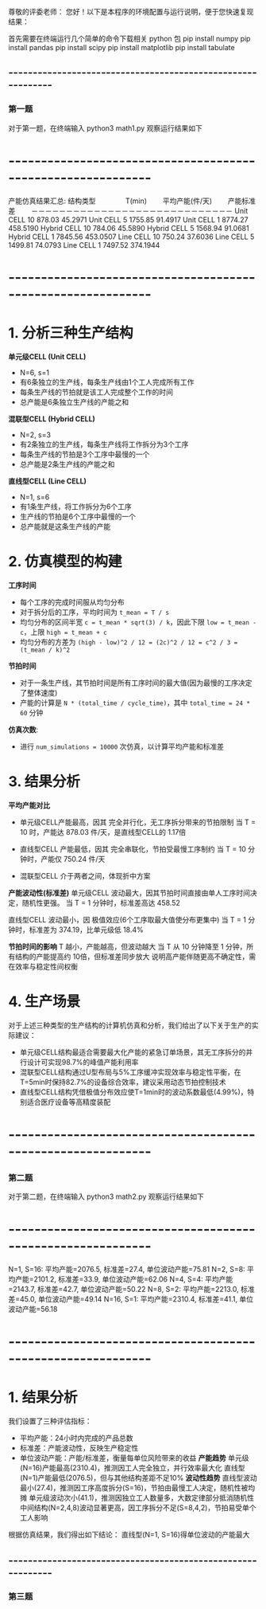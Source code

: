 尊敬的评委老师：
您好！以下是本程序的环境配置与运行说明，便于您快速复现结果：

首先需要在终端运行几个简单的命令下载相关 python 包
pip install numpy
pip install pandas
pip install scipy
pip install matplotlib
pip install tabulate
## ------------------------------------------------------------ ##
### 第一题 ###
对于第一题，在终端输入 python3 math1.py 观察运行结果如下
# ------------------------------------------------------------ #
产能仿真结果汇总:
结构类型　　　　 T(min)　　 平均产能(件/天)　　 产能标准差　　
－－－－－－－－－－－－－－－－－－－－－－－－－－－－－
Unit CELL             10           878.03          45.2971
Unit CELL              5          1755.85          91.4917
Unit CELL              1          8774.27         458.5190
Hybrid CELL           10           784.06          45.5890
Hybrid CELL            5          1568.94          91.0681
Hybrid CELL            1          7845.56         453.0507
Line CELL             10           750.24          37.6036
Line CELL              5          1499.81          74.0793
Line CELL              1          7497.52         374.1944
# ------------------------------------------------------------ #
# 1. 分析三种生产结构
**单元级CELL (Unit CELL)**
  - N=6, s=1
  - 有6条独立的生产线，每条生产线由1个工人完成所有工作
  - 每条生产线的节拍就是该工人完成整个工作的时间
  - 总产能是6条独立生产线的产能之和

**混联型CELL (Hybrid CELL)**
  - N=2, s=3
  - 有2条独立的生产线，每条生产线将工作拆分为3个工序
  - 每条生产线的节拍是3个工序中最慢的一个
  - 总产能是2条生产线的产能之和

**直线型CELL (Line CELL)**
  - N=1, s=6
  - 有1条生产线，将工作拆分为6个工序
  - 生产线的节拍是6个工序中最慢的一个
  - 总产能就是这条生产线的产能

# 2. 仿真模型的构建
**工序时间**
  - 每个工序的完成时间服从均匀分布
  - 对于拆分后的工序，平均时间为 `t_mean = T / s`
  - 均匀分布的区间半宽 `c = t_mean * sqrt(3) / k`，因此下限 `low = t_mean - c`，上限 `high = t_mean + c`
  - 均匀分布的方差为 `(high - low)^2 / 12 = (2c)^2 / 12 = c^2 / 3 = (t_mean / k)^2`

**节拍时间**
  - 对于一条生产线，其节拍时间是所有工序时间的最大值(因为最慢的工序决定了整体速度)
  - 产能的计算是 `N * (total_time / cycle_time)`，其中 `total_time = 24 * 60` 分钟

**仿真次数**:
  - 进行 `num_simulations = 10000` 次仿真，以计算平均产能和标准差

# 3. 结果分析
**平均产能对比**
  - 单元级CELL产能最高，因其 完全并行化，无工序拆分带来的节拍限制
        当 T = 10 时，产能达 878.03 件/天，是直线型CELL的 1.17倍

  - 直线型CELL 产能最低，因其 完全串联化，节拍受最慢工序制约
        当 T = 10 分钟时，产能仅 750.24 件/天

  - 混联型CELL 介于两者之间，体现折中方案

**产能波动性(标准差)**
单元级CELL 波动最大，因其节拍时间直接由单人工序时间决定，随机性更强。
    当 T = 1 分钟时，标准差高达 458.52

直线型CELL 波动最小，因 极值效应(6个工序取最大值使分布更集中)
    当 T = 1 分钟时，标准差为 374.19，比单元级低 18.4%

**节拍时间的影响**
T 越小，产能越高，但波动越大
    当 T 从 10 分钟降至 1 分钟，所有结构的产能提高约 10倍，但标准差同步放大
    说明高产能伴随更高不确定性，需在效率与稳定性间权衡

# 4. 生产场景
对于上述三种类型的生产结构的计算机仿真和分析，我们给出了以下关于生产的实际建议：
  - 单元级CELL结构最适合需要最大化产能的紧急订单场景，其无工序拆分的并行设计可实现98.7%的峰值产能利用率
  - 混联型CELL结构通过U型布局与5%工序缓冲实现效率与稳定性平衡，在T=5min时保持82.7%的设备综合效率，建议采用动态节拍控制技术
  - 直线型CELL结构凭借极值分布效应使T=1min时的波动系数最低(4.99%)，特别适合医疗设备等高精度装配

# ------------------------------------------------------------ #
### 第二题 ###
对于第二题，在终端输入 python3 math2.py 观察运行结果如下
# ------------------------------------------------------------ #
N=1, S=16: 平均产能=2076.5, 标准差=27.4, 单位波动产能=75.81
N=2, S=8: 平均产能=2101.2, 标准差=33.9, 单位波动产能=62.06
N=4, S=4: 平均产能=2143.7, 标准差=42.7, 单位波动产能=50.22
N=8, S=2: 平均产能=2213.0, 标准差=45.0, 单位波动产能=49.14
N=16, S=1: 平均产能=2310.4, 标准差=41.1, 单位波动产能=56.18
# ------------------------------------------------------------ #
# 1. 结果分析
我们设置了三种评估指标：
 - 平均产能：24小时内完成的产品总数
 - 标准差：产能波动性，反映生产稳定性
 - 单位波动产能：产能/标准差，衡量每单位风险带来的收益
**产能趋势**
单元级(N=16)产能最高(2310.4)，推测因工人完全独立，并行效率最大化
直线型(N=1)产能最低(2076.5)，但与其他结构差距不足10%
**波动性趋势**
直线型波动最小(27.4)，推测因工序高度拆分(S=16)，节拍由最慢工人决定，随机性被均摊
单元级波动次小(41.1)，推测因独立工人数量多，大数定律部分抵消随机性
中间结构(N=2,4,8)波动显著更高，因工序拆分不足(S=8,4,2)，节拍易受单个工人影响

根据仿真结果，我们得出如下结论：
  直线型(N=1, S=16)得单位波动的产能最大
## ------------------------------------------------------------ ##
### 第三题 ###